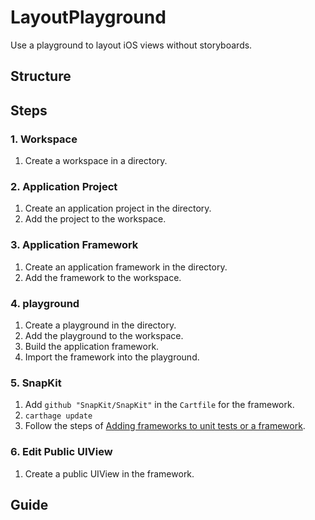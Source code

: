 # LayoutPlayground
Use a playground to layout iOS views without storyboards.

## Structure

## Steps
### 1. Workspace
1. Create a workspace in a directory.

### 2. Application Project
1. Create an application project in the directory.
2. Add the project to the workspace.

### 3. Application Framework
1. Create an application framework in the directory.
2. Add the framework to the workspace.

### 4. playground
1. Create a playground in the directory.
2. Add the playground to the workspace.
3. Build the application framework.
4. Import the framework into the playground.

### 5. SnapKit
1. Add `github "SnapKit/SnapKit"` in the `Cartfile` for the framework.
2. `carthage update`
3. Follow the steps of [Adding frameworks to unit tests or a framework](https://github.com/Carthage/Carthage#adding-frameworks-to-unit-tests-or-a-framework).

### 6. Edit Public UIView
1. Create a public UIView in the framework.


## Guide
